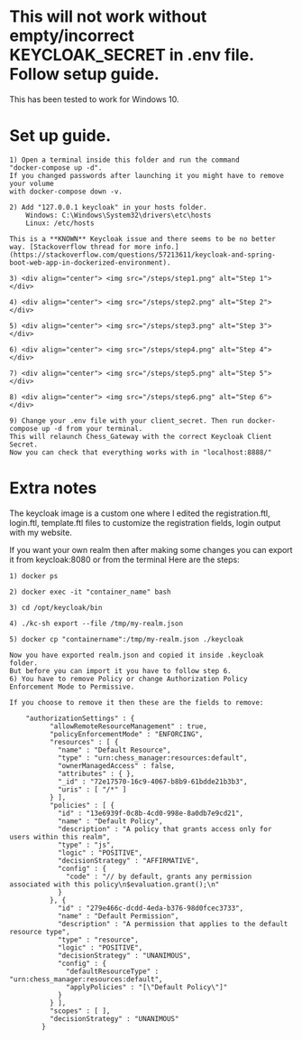 # This will not work without empty/incorrect KEYCLOAK_SECRET in .env file. Follow setup guide.

This has been tested to work for Windows 10. 

# Set up guide.
	
	1) Open a terminal inside this folder and run the command 
	"docker-compose up -d". 
	If you changed passwords after launching it you might have to remove your volume 
	with docker-compose down -v.
	
	2) Add "127.0.0.1 keycloak" in your hosts folder.
		Windows: C:\Windows\System32\drivers\etc\hosts
		Linux: /etc/hosts

	This is a **KNOWN** Keycloak issue and there seems to be no better way. [Stackoverflow thread for more info.](https://stackoverflow.com/questions/57213611/keycloak-and-spring-boot-web-app-in-dockerized-environment).

	3) <div align="center"> <img src="/steps/step1.png" alt="Step 1"> </div>
	
	4) <div align="center"> <img src="/steps/step2.png" alt="Step 2"> </div>
	
	5) <div align="center"> <img src="/steps/step3.png" alt="Step 3"> </div>
	
	6) <div align="center"> <img src="/steps/step4.png" alt="Step 4"> </div>
	
	7) <div align="center"> <img src="/steps/step5.png" alt="Step 5"> </div>
	
	8) <div align="center"> <img src="/steps/step6.png" alt="Step 6"> </div>
	
	9) Change your .env file with your client_secret. Then run docker-compose up -d from your terminal.
	This will relaunch Chess_Gateway with the correct Keycloak Client Secret.
	Now you can check that everything works with in "localhost:8888/"
	
# Extra notes

The keycloak image is a custom one where I edited the registration.ftl, login.ftl, template.ftl 
files to customize the registration fields, login output with my website.

If you want your own realm then after making some changes you can export it from keycloak:8080 or from the terminal
Here are the steps:

	1) docker ps
	
	2) docker exec -it "container_name" bash
	
	3) cd /opt/keycloak/bin 
	
	4) ./kc-sh export --file /tmp/my-realm.json
	
	5) docker cp "containername":/tmp/my-realm.json ./keycloak
		
	Now you have exported realm.json and copied it inside .keycloak folder.
	But before you can import it you have to follow step 6.
	6) You have to remove Policy or change Authorization Policy Enforcement Mode to Permissive.
		
	If you choose to remove it then these are the fields to remove:
	
		"authorizationSettings" : {
			  "allowRemoteResourceManagement" : true,
			  "policyEnforcementMode" : "ENFORCING",
			  "resources" : [ {
				"name" : "Default Resource",
				"type" : "urn:chess_manager:resources:default",
				"ownerManagedAccess" : false,
				"attributes" : { },
				"_id" : "72e17570-16c9-4067-b8b9-61bdde21b3b3",
				"uris" : [ "/*" ]
			  } ],
			  "policies" : [ {
				"id" : "13e6939f-0c8b-4cd0-998e-8a0db7e9cd21",
				"name" : "Default Policy",
				"description" : "A policy that grants access only for users within this realm",
				"type" : "js",
				"logic" : "POSITIVE",
				"decisionStrategy" : "AFFIRMATIVE",
				"config" : {
				  "code" : "// by default, grants any permission associated with this policy\n$evaluation.grant();\n"
				}
			  }, {
				"id" : "279e466c-dcdd-4eda-b376-98d0fcec3733",
				"name" : "Default Permission",
				"description" : "A permission that applies to the default resource type",
				"type" : "resource",
				"logic" : "POSITIVE",
				"decisionStrategy" : "UNANIMOUS",
				"config" : {
				  "defaultResourceType" : "urn:chess_manager:resources:default",
				  "applyPolicies" : "[\"Default Policy\"]"
				}
			  } ],
			  "scopes" : [ ],
			  "decisionStrategy" : "UNANIMOUS"
			}
			
		
		